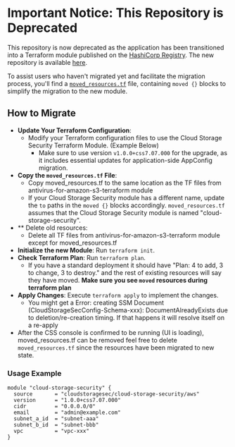 # Important Notice: This Repository is Deprecated

This repository is now deprecated as the application has been transitioned into a Terraform module published on the [HashiCorp Registry](https://registry.terraform.io/modules/cloudstoragesec/cloud-storage-security/aws/latest). The new repository is available [here](https://github.com/cloudstoragesec/terraform-aws-cloud-storage-security).

To assist users who haven't migrated yet and facilitate the migration process, you'll find a [`moved_resources.tf`](moved_resources.tf) file, containing `moved {}` blocks to simplify the migration to the new module.

## How to Migrate

* **Update Your Terraform Configuration**: 
  * Modify your Terraform configuration files to use the Cloud Storage Security Terraform Module. (Example Below)
    * Make sure to use version `v1.0.0+css7.07.000` for the upgrade, as it includes essential updates for application-side AppConfig migration.
* **Copy the `moved_resources.tf` File**: 
  * Copy moved_resources.tf to the same location as the TF files from antivirus-for-amazon-s3-terraform module
  * If your Cloud Storage Security module has a different name, update the `to` paths in the `moved {}` blocks accordingly. `moved_resources.tf` assumes that the Cloud Storage Security module is named "cloud-storage-security".
* ** Delete old resources:
  * Delete all TF files from antivirus-for-amazon-s3-terraform module except for moved_resources.tf
* **Initialize the new Module**: Run `terraform init`.
* **Check Terraform Plan**: Run `terraform plan`.
  * If you have a standard deployment it should have "Plan: 4 to add, 3 to change, 3 to destroy." and the rest of existing resources will say they have moved. __Make sure you see `moved` resources during terraform plan__
* **Apply Changes**: Execute `terraform apply` to implement the changes. 
  * You might get a Error: creating SSM Document (CloudStorageSecConfig-Schema-xxx): DocumentAlreadyExists due to deletion/re-creation timing.
    If that happens it will resolve itself on a re-apply
* After the CSS console is confirmed to be running (UI is loading), moved_resources.tf can be removed feel free to delete `moved_resources.tf` since the resources have been migrated to new state.

### Usage Example
```hcl
module "cloud-storage-security" {
  source       = "cloudstoragesec/cloud-storage-security/aws"
  version      = "1.0.0+css7.07.000"
  cidr         = "0.0.0.0/0"
  email        = "admin@example.com"
  subnet_a_id  = "subnet-aaa"
  subnet_b_id  = "subnet-bbb"
  vpc          = "vpc-xxx"
}
```